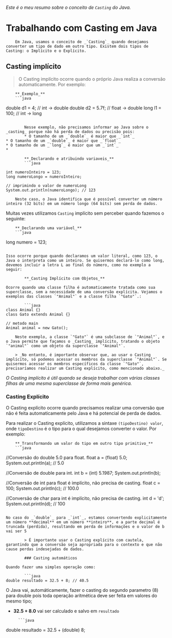 _Este é o meu resumo sobre o conceito de `Casting` do Java._

# Trabalhando com Casting em Java

        Em Java, usamos o conceito de _`Casting`_ quando desejamos converter um tipo de dado em outro tipo. Existem dois tipos de Casting: o Implícito e o Explícito.

## Casting implícito

> O Casting implícito ocorre quando o próprio Java realiza a conversão automaticamente. Por exemplo:


        **_Exemplo_**
        ```java

double d1 = 4; // int -> double
double d2 = 5.7f; // float -> double
long l1 = 100; // int -> long

```

        Nesse exemplo, não precisamos informar ao Java sobre o _casting_ porque não há perda de dados ou precisão pois:
        * O tamanho de um _`double`_ é maior que _`int`_
* O tamanho de um _`double`_ é maior que _`float`_
* O tamanho de um _`long`_ é maior que um _`int`_
*

        **_Declarando e atribuindo variaveis_**
        ```java

int numeroInteiro = 123;
long numeroLongo = numeroInteiro;

// imprimindo o valor de numeroLong
System.out.println(numeroLongo); // 123

```


        Neste caso, o Java identifica que é possível converter um número inteiro (32 bits) em um número longo (64 bits) sem perda de dados.

Muitas vezes utilizamos `Casting` implícito sem perceber quando fazemos o seguinte:

        **_Declarando uma variável_**
        ```java
long numero = 123;
```

Isso ocorre porque quando declaramos um valor literal, como 123, o Java o interpreta como um inteiro. Se quisermos declará-lo como long, devemos incluir a letra L ao final do número, como no exemplo a seguir:

        **_Casting Implícito com Objetos_**

Ocorre quando uma classe filha é automaticamente tratada como sua superclasse, sem a necessidade de uma conversão explícita. Vejamos o exemplos das classes `"Animal"` e a classe filha `"Gato"`.:

        ```java
class Animal {}
class Gato extends Animal {}

// metodo main
Animal animal = new Gato();
```

        Neste exemplo, a classe `"Gato"` é uma subclasse de `"Animal"`, e o Java permite que façamos o _Casting_ implícito, tratando o objeto `"animal"` como um objeto da superclasse `"Animal"`.

        > _No entanto, é importante observar que, ao usar o Casting implícito, só podemos acessar os membros da superclasse `"Animal"`. Se quisermos acessar os membros específicos da classe `"Gato"`, precisaríamos realizar um Casting explícito, como mencionado abaixo._

_O Casting implícito é útil quando se deseja trabalhar com várias classes filhas de uma mesma superclasse de forma mais genérica._

### Casting Explícito

O Casting explícito ocorre quando precisamos realizar uma conversão que não é feita automaticamente pelo Java e há potencial de perda de dados.

Para realizar o Casting explícito, utilizamos a sintaxe `(tipoDestino) valor`, onde `tipoDestino` é o tipo para o qual desejamos converter o valor. Por exemplo:

        **_Transformando um valor do tipo em outro tipo primitivo_**
        ```java
//Conversão do double 5.0 para float.
float a  = (float) 5.0;
System.out.println(a); // 5.0

//Conversão de double para int.
int b = (int) 5.1987;
System.out.println(b);

//Conversão de int para float é implícito, não precisa de casting.
float c = 100;
System.out.println(c); // 100.0

//Conversão de char para int é implícito, não precisa de casting.
int d = 'd';
System.out.println(d); // 100
```

No caso do _`double`_ para _`int`_, estamos convertendo explicitamente um número **decimal** em um número **inteiro**, e a parte decimal é truncada (perdida), resultando em perda de informações e o valor de b vai ser 5

        > É importante usar o Casting explícito com cautela, garantindo que a conversão seja apropriada para o contexto e que não cause perdas indesejadas de dados.

        ### Casting automáticos

Quando fazer uma simples operação como:

        ```java
double resultado = 32.5 + 8; // 40.5
```

O Java vai, automáticamente, fazer o casting do segundo parametro (8) para double pois toda operação aritmética deve ser feita em valores do mesmo tipo;

* **32.5 + 8.0** vai ser calculado e salvo em `resultado`

        ```java
double resultado = 32.5 + (double) 8;
```